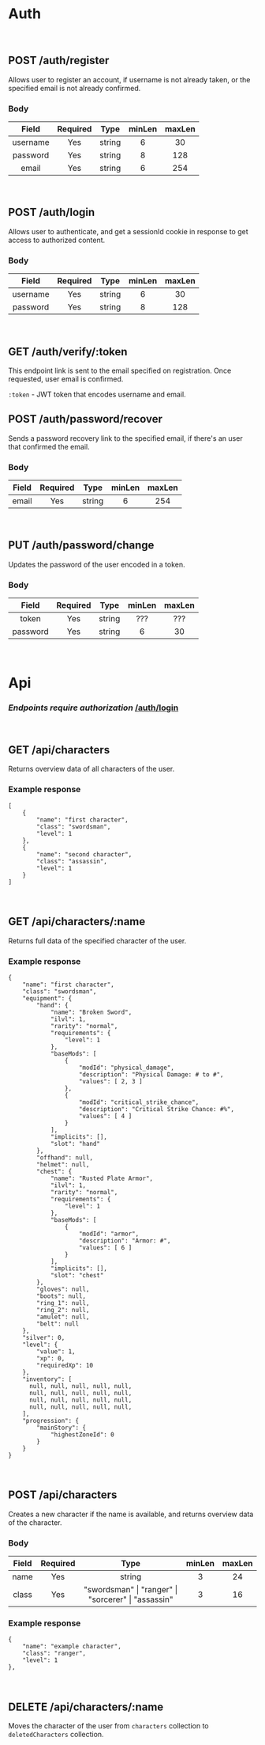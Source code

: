 # Auth

<br>

## POST /auth/register

Allows user to register an account, if username is not already taken, or the specified email is not already confirmed.

### Body

|  Field   | Required |  Type  | minLen | maxLen |
| :------: | :------: | :----: | :----: | :----: |
| username |   Yes    | string |   6    |   30   |
| password |   Yes    | string |   8    |  128   |
|  email   |   Yes    | string |   6    |  254   |

<br>

<h2 id="login">POST /auth/login</h2>

Allows user to authenticate, and get a sessionId cookie in response to get access to authorized content.

### Body

|  Field   | Required |  Type  | minLen | maxLen |
| :------: | :------: | :----: | :----: | :----: |
| username |   Yes    | string |   6    |   30   |
| password |   Yes    | string |   8    |  128   |

<br>

## GET /auth/verify/:token

This endpoint link is sent to the email specified on registration.
Once requested, user email is confirmed.

`:token` - JWT token that encodes username and email.

## POST /auth/password/recover

Sends a password recovery link to the specified email,
if there's an user that confirmed the email.

### Body

| Field | Required |  Type  | minLen | maxLen |
| :---: | :------: | :----: | :----: | :----: |
| email |   Yes    | string |   6    |  254   |

<br>

## PUT /auth/password/change

Updates the password of the user encoded in a token.

### Body

|  Field   | Required |  Type  | minLen | maxLen |
| :------: | :------: | :----: | :----: | :----: |
|  token   |   Yes    | string |  ???   |  ???   |
| password |   Yes    | string |   6    |   30   |

<br>

# Api

### _Endpoints require authorization_ [/auth/login](#login)

<br>

## GET /api/characters

Returns overview data of all characters of the user.

### Example response

```
[
    {
        "name": "first character",
        "class": "swordsman",
        "level": 1
    },
    {
        "name": "second character",
        "class": "assassin",
        "level": 1
    }
]
```

<br>

## GET /api/characters/:name

Returns full data of the specified character of the user.

### Example response

```
{
    "name": "first character",
    "class": "swordsman",
    "equipment": {
        "hand": {
            "name": "Broken Sword",
            "ilvl": 1,
            "rarity": "normal",
            "requirements": {
                "level": 1
            },
            "baseMods": [
                {
                    "modId": "physical_damage",
                    "description": "Physical Damage: # to #",
                    "values": [ 2, 3 ]
                },
                {
                    "modId": "critical_strike_chance",
                    "description": "Critical Strike Chance: #%",
                    "values": [ 4 ]
                }
            ],
            "implicits": [],
            "slot": "hand"
        },
        "offhand": null,
        "helmet": null,
        "chest": {
            "name": "Rusted Plate Armor",
            "ilvl": 1,
            "rarity": "normal",
            "requirements": {
                "level": 1
            },
            "baseMods": [
                {
                    "modId": "armor",
                    "description": "Armor: #",
                    "values": [ 6 ]
                }
            ],
            "implicits": [],
            "slot": "chest"
        },
        "gloves": null,
        "boots": null,
        "ring_1": null,
        "ring_2": null,
        "amulet": null,
        "belt": null
    },
    "silver": 0,
    "level": {
        "value": 1,
        "xp": 0,
        "requiredXp": 10
    },
    "inventory": [
      null, null, null, null, null,
      null, null, null, null, null,
      null, null, null, null, null,
      null, null, null, null, null,
    ],
    "progression": {
        "mainStory": {
            "highestZoneId": 0
        }
    }
}
```

<br>

## POST /api/characters

Creates a new character if the name is available,
and returns overview data of the character.

### Body

| Field | Required |                        Type                         | minLen | maxLen |
| :---: | :------: | :-------------------------------------------------: | :----: | :----: |
| name  |   Yes    |                       string                        |   3    |   24   |
| class |   Yes    | "swordsman" \| "ranger" \| "sorcerer" \| "assassin" |   3    |   16   |

### Example response

```
{
    "name": "example character",
    "class": "ranger",
    "level": 1
},
```

<br>

## DELETE /api/characters/:name

Moves the character of the user from `characters` collection to `deletedCharacters` collection.
